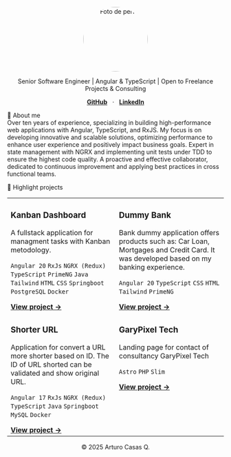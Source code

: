 <p align="center">
<img src="https://avatars.githubusercontent.com/u/7826568?v=4" alt="Foto de perfil" width="150" style="border-radius:50%;">
</p>

<p align="center">Senior Software Engineer | Angular & TypeScript | Open to Freelance Projects & Consulting</p>

<p align="center">
<a href="https://github.com/Artikunazo" target="_blank"><strong>GitHub</strong></a> &nbsp;&nbsp;&middot;&nbsp;&nbsp;
<a href="https://www.linkedin.com/in/arturocasasq/" target="_blank"><strong>LinkedIn</strong></a>
<!-- <a href="#" target="_blank"><strong>Blog</strong></a> -->
</p>

👋 About me <br />
Over ten years of experience, specializing in building high-performance web applications with Angular, TypeScript, and RxJS. 
My focus is on developing innovative and scalable solutions, optimizing performance to enhance user experience and positively impact business goals. Expert in state management with NGRX and implementing unit tests under TDD to ensure the highest code quality. A proactive and effective collaborator, dedicated to continuous improvement and applying best practices in cross functional teams.

🚀 Highlight projects
<table>
<tr>
<td width="50%" valign="top">
<h3>Kanban Dashboard</h3>
<p>A fullstack application for managment tasks with Kanban metodology.</p>
<p>
<code>Angular 20</code> <code>RxJs</code> <code>NGRX (Redux)</code> <code>TypeScript</code> <code>PrimeNG</code> <code>Java</code> <code>Tailwind</code> <code>HTML</code> <code>CSS</code> <code>Springboot</code> <code>PostgreSQL</code> <code>Docker</code> 
</p>
<a href="https://dashboard-kanban-two.vercel.app/" target="_blank"><strong>View project &rarr;</strong></a>
</td>
<td width="50%" valign="top">
<h3>Dummy Bank</h3>
<p>Bank dummy application offers products such as: Car Loan, Mortgages and Credit Card. It was developed based on my banking experience. </p>
<p>
<code>Angular 20</code> <code>TypeScript</code> <code>CSS</code> <code>HTML</code> <code>Tailwind</code> <code>PrimeNG</code>
</p>
<a href="https://artikunazo-dummybank.netlify.app/" target="_blank"><strong>View project &rarr;</strong></a>
</td>
</tr>
<tr>
<td width="50%" valign="top">
<h3>Shorter URL</h3>
<p>Application for convert a URL more shorter based on ID. The ID of URL shorted can be validated and show original URL.</p>
<p>
<code>Angular 17</code> <code>RxJs</code> <code>NGRX (Redux)</code> <code>TypeScript</code> <code>Java</code> <code>Springboot</code> <code>MySQL</code> <code>Docker</code> 
</p>
<a href="https://github.com/Artikunazo/shorter-url" target="_blank"><strong>View project &rarr;</strong></a>
</td>
<td width="50%" valign="top">
<h3>GaryPixel Tech</h3>
<p>Landing page for contact of consultancy GaryPixel Tech</p>
<p>
<code>Astro</code> <code>PHP</code> <code>Slim</code> 
</p>
<a href="https://garypixeltech.com/" target="_blank"><strong>View project &rarr;</strong></a>
</td>
</tr>
</table>

<p align="center">
&copy; 2025 Arturo Casas Q.
</p>